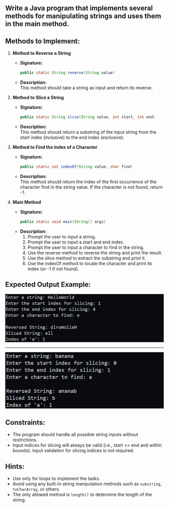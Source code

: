 ## Write a Java program that implements several methods for manipulating strings and uses them in the main method. 

## Methods to Implement:
1. **Method to Reverse a String**  
   - **Signature:**  
     ```java
     public static String reverse(String value)
     ```
   - **Description:**  
     This method should take a string as input and return its reverse.

2. **Method to Slice a String**  
   - **Signature:**  
     ```java
     public static String slice(String value, int start, int end)
     ```
   - **Description:**  
     This method should return a substring of the input string from the start index (inclusive) to the end index (exclusive).

3. **Method to  Find the Index of a Character**  
   - **Signature:**  
     ```java
     public static int indexOf(String value, char find)
     ```
   - **Description:**  
     This method should return the index of the first occurrence of the character find in the string value. If the character is not found, return -1.

4. **Main Method**  
   - **Signature:**  
     ```java
     public static void main(String[] args)
     ```
   - **Description:**  
     1. Prompt the user to input a string.
     3. Prompt the user to input a start and end index.
     3. Prompt the user to input a character to find in the string.
     4. Use the reverse method to reverse the string and print the result.
     5. Use the slice method to extract the substring and print it.
     6. Use the indexOf method to locate the character and print its index (or -1 if not found).


## Expected Output Example:

![](./assets/1.png)

---

![](./assets/2.png)


## Constraints:
- The program should handle all possible string inputs without restrictions.
- Input indices for slicing will always be valid (i.e., start <= end and within bounds). Input validation for slicing indices is not required.
 
## Hints:
- Use only for loops to implement the tasks.
- Avoid using any built-in string manipulation methods such as `substring`, `toCharArray`, or others.
- The only allowed method is `length()` to determine the length of the string.
